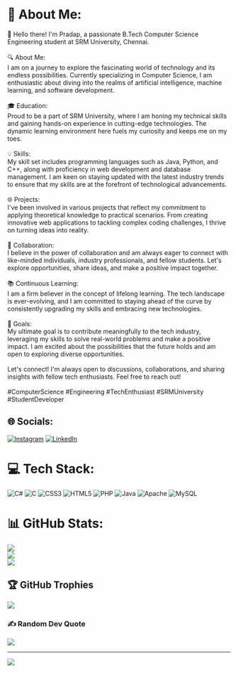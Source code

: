 # 💫 About Me:
🚀 Hello there! I'm Pradap, a passionate B.Tech Computer Science Engineering student at SRM University, Chennai.<br><br>🔍 About Me:<br>I am on a journey to explore the fascinating world of technology and its endless possibilities. Currently specializing in Computer Science, I am enthusiastic about diving into the realms of artificial intelligence, machine learning, and software development.<br><br>🎓 Education:<br>Proud to be a part of SRM University, where I am honing my technical skills and gaining hands-on experience in cutting-edge technologies. The dynamic learning environment here fuels my curiosity and keeps me on my toes.<br><br>💡 Skills:<br>My skill set includes programming languages such as Java, Python, and C++, along with proficiency in web development and database management. I am keen on staying updated with the latest industry trends to ensure that my skills are at the forefront of technological advancements.<br><br>🌐 Projects:<br>I've been involved in various projects that reflect my commitment to applying theoretical knowledge to practical scenarios. From creating innovative web applications to tackling complex coding challenges, I thrive on turning ideas into reality.<br><br>🤝 Collaboration:<br>I believe in the power of collaboration and am always eager to connect with like-minded individuals, industry professionals, and fellow students. Let's explore opportunities, share ideas, and make a positive impact together.<br><br>📚 Continuous Learning:<br>I am a firm believer in the concept of lifelong learning. The tech landscape is ever-evolving, and I am committed to staying ahead of the curve by consistently upgrading my skills and embracing new technologies.<br><br>🌟 Goals:<br>My ultimate goal is to contribute meaningfully to the tech industry, leveraging my skills to solve real-world problems and make a positive impact. I am excited about the possibilities that the future holds and am open to exploring diverse opportunities.<br><br>Let's connect! I'm always open to discussions, collaborations, and sharing insights with fellow tech enthusiasts. Feel free to reach out!<br><br>#ComputerScience #Engineering #TechEnthusiast #SRMUniversity #StudentDeveloper


## 🌐 Socials:
[![Instagram](https://img.shields.io/badge/Instagram-%23E4405F.svg?logo=Instagram&logoColor=white)](https://instagram.com/pra._.dap_07) [![LinkedIn](https://img.shields.io/badge/LinkedIn-%230077B5.svg?logo=linkedin&logoColor=white)](https://linkedin.com/in/pradap-e-700598273) 

# 💻 Tech Stack:
![C#](https://img.shields.io/badge/c%23-%23239120.svg?style=for-the-badge&logo=c-sharp&logoColor=white) ![C](https://img.shields.io/badge/c-%2300599C.svg?style=for-the-badge&logo=c&logoColor=white) ![CSS3](https://img.shields.io/badge/css3-%231572B6.svg?style=for-the-badge&logo=css3&logoColor=white) ![HTML5](https://img.shields.io/badge/html5-%23E34F26.svg?style=for-the-badge&logo=html5&logoColor=white) ![PHP](https://img.shields.io/badge/php-%23777BB4.svg?style=for-the-badge&logo=php&logoColor=white) ![Java](https://img.shields.io/badge/java-%23ED8B00.svg?style=for-the-badge&logo=openjdk&logoColor=white) ![Apache](https://img.shields.io/badge/apache-%23D42029.svg?style=for-the-badge&logo=apache&logoColor=white) ![MySQL](https://img.shields.io/badge/mysql-%2300000f.svg?style=for-the-badge&logo=mysql&logoColor=white)
# 📊 GitHub Stats:
![](https://github-readme-stats.vercel.app/api?username=Pradap23&theme=dark&hide_border=false&include_all_commits=false&count_private=false)<br/>
![](https://github-readme-streak-stats.herokuapp.com/?user=Pradap23&theme=dark&hide_border=false)<br/>
![](https://github-readme-stats.vercel.app/api/top-langs/?username=Pradap23&theme=dark&hide_border=false&include_all_commits=false&count_private=false&layout=compact)

## 🏆 GitHub Trophies
![](https://github-profile-trophy.vercel.app/?username=Pradap23&theme=radical&no-frame=false&no-bg=true&margin-w=4)

### ✍️ Random Dev Quote
![](https://quotes-github-readme.vercel.app/api?type=horizontal&theme=radical)

---
[![](https://visitcount.itsvg.in/api?id=Pradap23&icon=0&color=0)](https://visitcount.itsvg.in)

<!-- Proudly created with GPRM ( https://gprm.itsvg.in ) -->

